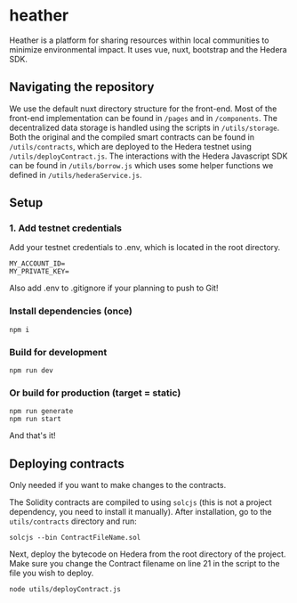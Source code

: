 # heather

Heather is a platform for sharing resources within local communities to minimize environmental impact. It uses vue, nuxt, bootstrap and the Hedera SDK.

## Navigating the repository

We use the default nuxt directory structure for the front-end. Most of the front-end implementation can be found in `/pages` and in `/components`. The decentralized data storage is handled using the scripts in `/utils/storage`. Both the original and the compiled smart contracts can be found in `/utils/contracts`, which are deployed to the Hedera testnet using `/utils/deployContract.js`. The interactions with the Hedera Javascript SDK can be found in `/utils/borrow.js` which uses some helper functions we defined in `/utils/hederaService.js`.

## Setup

### 1. Add testnet credentials

Add your testnet credentials to .env, which is located in the root directory.

```
MY_ACCOUNT_ID=
MY_PRIVATE_KEY=
```

Also add .env to .gitignore if your planning to push to Git!

### Install dependencies (once)

```
npm i
```

### Build for development

```
npm run dev
```

### Or build for production (target = static)

```
npm run generate
npm run start
```

And that's it!

## Deploying contracts

Only needed if you want to make changes to the contracts.

The Solidity contracts are compiled to using `solcjs` (this is not a project dependency, you need to install it manually).
After installation, go to the `utils/contracts` directory and run:

```
solcjs --bin ContractFileName.sol
```

Next, deploy the bytecode on Hedera from the root directory of the project. Make sure you change the Contract filename on line 21 in the script to the file you wish to deploy.

```
node utils/deployContract.js
```
